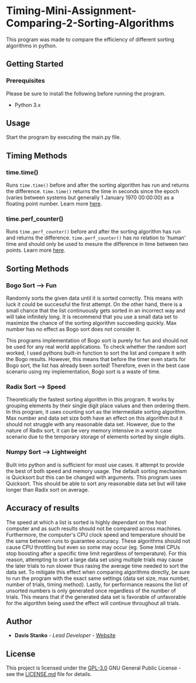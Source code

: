 # Timing-Mini-Assignment-Comparing-2-Sorting-Algorithms

This program was made to compare the efficiency of different sorting algorithms in python.

## Getting Started

### Prerequisites

Please be sure to install the following before running the program.

- Python 3.x

## Usage

Start the program by executing the main.py file.

## Timing Methods

### time.time()

Runs `time.time()` before and after the sorting algorithm has run and returns the difference. `time.time()` returns the time in seconds since the epoch (varies between systems but generally 1 January 1970 00:00:00) as a floating point number. Learn more [here](https://docs.python.org/3/library/time.html#time.time).

### time.perf_counter()

Runs `time.perf_counter()` before and after the sorting algorithm has run and returns the difference. `time.perf_counter()` has no relation to 'human' time and should only be used to mesure the difference in time between two points. Learn more [here](https://docs.python.org/3/library/time.html#time.perf_counter).

## Sorting Methods

### Bogo Sort --> Fun

Randomly sorts the given data until it is sorted correctly. This means with luck it could be successful the first attempt. On the other hand, there is a small chance that the list continuously gets sorted in an incorrect way and will take infinitely long. It is recommend that you use a small data set to maximize the chance of the sorting algorithm succeeding quickly. Max number has no effect as Bogo sort does not consider it.

This programs implementation of Bogo sort is purely for fun and should not be used for any real world applications. To check whether the random sort worked, I used pythons built-in function to sort the list and compare it with the Bogo results. However, this means that before the timer even starts for Bogo sort, the list has already been sorted! Therefore, even in the best case scenario using my implementation, Bogo sort is a waste of time.

### Radix Sort --> Speed

Theoretically the fastest sorting algorithm in this program. It works by grouping elements by their single digit place values and then ordering them. In this program, it uses counting sort as the intermediate sorting algorithm. Max number and data set size both have an effect on this algorithm but it should not struggle with any reasonable data set. However, due to the nature of Radix sort, it can be very memory intensive in a worst case scenario due to the temporary storage of elements sorted by single digits.

### Numpy Sort --> Lightweight

Built into python and is sufficient for most use cases. It attempt to provide the best of both speed and memory usage. The default sorting mechanism is Quicksort but this can be changed with arguments. This program uses Quicksort. This should be able to sort any reasonable data set but will take longer than Radix sort on average.

## Accuracy of results

The speed at which a list is sorted is highly dependant on the host computer and as such results should not be compared across machines. Furthermore, the computer's CPU clock speed and temperature should be the same between runs to guarantee accuracy. These algorithms should not cause CPU throttling but even so some may occur (eg. Some Intel CPUs stop boosting after a specific time limit regardless of temperature). For this reason, attempting to sort a large data set using multiple trials may cause the later trials to run slower thus rasing the average time needed to sort the data set. To mitigate this effect when comparing algorithms directly, be sure to run the program with the exact same settings (data set size, max number, number of trials, timing method). Lastly, for performance reasons the list of unsorted numbers is only generated once regardless of the number of trials. This means that if the generated data set is favorable of unfavorable for the algorithm being used the effect will continue throughout all trials.

## Author

- **Davis Stanko** - *Lead Developer* -
    [Website](https://davisstanko.com)

## License

This project is licensed under the [GPL-3.0](LICENSE.md)
GNU General Public License - see the [LICENSE.md](LICENSE.md) file for
details.

